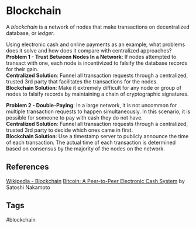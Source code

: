 # Blockchain

A *blockchain* is a network of nodes that make transactions on decentralized database, or *ledger*.  

Using electronic cash and online payments as an example, what problems does it solve and how does it compare with centralized approaches?   
**Problem 1 - Trust Between Nodes In a Network**: If nodes attempted to transact with one, each node is incentivized to falsify the database records for their gain.  
**Centralized Solution**: Funnel all transaction requests through a centralized, trusted 3rd party that facilitates the transactions for the nodes.  
**Blockchain Solution**: Make it extremely difficult for any node or group of nodes to falsify records by maintaining a chain of cryptographic signatures.  

**Problem 2 - Double-Paying**: In a large network, it is not uncommon for multiple transaction requests to happen simultaneously. In this scenario, it is possible for someone to pay with cash they do not have.  
**Centralized Solution**: Funnel all transaction requests through a centralized, trusted 3rd party to decide which ones came in first.  
**Blockchain Solution**: Use a timestamp server to publicly announce the time of each transaction. The actual time of each transaction is determined based on consensus by the majority of the nodes on the network.  

## References
[Wikipedia - Blockchain](https://en.wikipedia.org/wiki/Blockchain)
[Bitcoin: A Peer-to-Peer Electronic Cash System](https://bitcoin.org/bitcoin.pdf) by Satoshi Nakamoto  

## Tags
#blockchain
